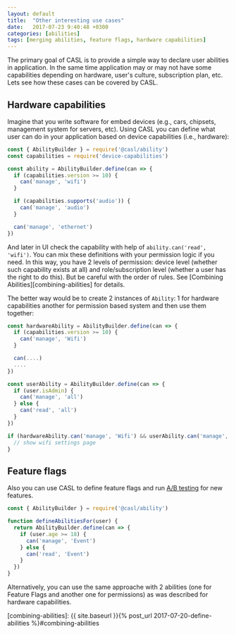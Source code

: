 ```yaml
---
layout: default
title:  "Other interesting use cases"
date:   2017-07-23 9:40:48 +0300
categories: [abilities]
tags: [merging abilities, feature flags, hardware capabilities]
---
```


The primary goal of CASL is to provide a simple way to declare user abilities in application. In the same time application may or may not have some capabilities depending on hardware, user's culture, subscription plan, etc. Lets see how these cases can be covered by CASL.

## Hardware capabilities

Imagine that you write software for embed devices (e.g., cars, chipsets, management system for servers, etc). Using CASL you can define what user can do in your application based on device capabilities (i.e., hardware):

```js
const { AbilityBuilder } = require('@casl/ability')
const capabilities = require('device-capabilities')

const ability = AbilityBuilder.define(can => {
  if (capabilities.version >= 10) {
    can('manage', 'wifi')
  }

  if (capabilities.supports('audio')) {
    can('manage', 'audio')
  }

  can('manage', 'ethernet')
})
```

And later in UI check the capability with help of `ability.can('read', 'wifi')`. You can mix these definitions with your permission logic if you need. In this way, you have 2 levels of permission: device level (whether such capability exists at all) and role/subscription level (whether a user has the right to do this). But be careful with the order of rules. See [Combining Abilities][combining-abilities] for details.

The better way would be to create 2 instances of `Ability`: 1 for hardware capabilities another for permission based system and then use them together:

```js
const hardwareAbility = AbilityBuilder.define(can => {
  if (capabilities.version >= 10) {
    can('manage', 'Wifi')
  }

  can(....)
  ....
})

const userAbility = AbilityBuilder.define(can => {
  if (user.isAdmin) {
    can('manage', 'all')
  } else {
    can('read', 'all')
  }
})

if (hardwareAbility.can('manage', 'Wifi') && userAbility.can('manage', 'Wifi')) {
  // show wifi settings page
}
```

## Feature flags

Also you can use CASL to define feature flags and run [A/B testing](https://en.wikipedia.org/wiki/A/B_testing) for new features.

```js
const { AbilityBuilder } = require('@casl/ability')

function defineAbilitiesFor(user) {
  return AbilityBuilder.define(can => {
    if (user.age >= 18) {
      can('manage', 'Event')
    } else {
      can('read', 'Event')
    }
  })
}
```

Alternatively, you can use the same approache with 2 abilities (one for Feature Flags and another one for permissions) as was described for hardware capabilities.

[combining-abilities]: {{ site.baseurl }}{% post_url 2017-07-20-define-abilities %}#combining-abilities
